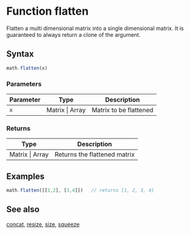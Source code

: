 <!-- Note: This file is automatically generated from source code comments. Changes made in this file will be overridden. -->
# Function flatten
Flatten a multi dimensional matrix into a single dimensional matrix.
It is guaranteed to always return a clone of the argument.
## Syntax
```js
math.flatten(x)
```
### Parameters
Parameter | Type | Description
--------- | ---- | -----------
`x` | Matrix &#124; Array | Matrix to be flattened
### Returns
Type | Description
---- | -----------
Matrix &#124; Array | Returns the flattened matrix
## Examples
```js
math.flatten([[1,2], [3,4]])   // returns [1, 2, 3, 4]
```
## See also
[concat](concat.md),
[resize](resize.md),
[size](size.md),
[squeeze](squeeze.md)
